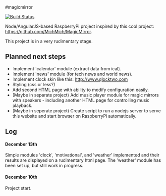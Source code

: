 #magicmirror

[![Build Status](https://travis-ci.org/sradeiski/magicmirror.svg?branch=master)](https://travis-ci.org/sradeiski/magicmirror)


Node/AngularJS-based RaspberryPi project inspired by this cool project: https://github.com/MichMich/MagicMirror. 

This project is in a very rudimentary stage. 

## Planned next steps 
* Implement 'calendar' module (extract data from ical). 
* Implement 'news' module (for tech news and world news). 
* Implement clock skin like this: http://www.qlocktwo.com
* Styling (css or less?) 
* Add second HTML page with ability to modify configuration easily. 
* (Maybe in separate project) Add music player module for magic mirrors with speakers - including another HTML page for controlling music playback. 
* (Maybe in seperate project) Create script to run a nodejs server to serve this website and start browser on RaspberryPi automatically. 

## Log

#### December 13th 
Simple modules 'clock', 'motivational', and 'weather' implemented and their results are displayed on a rudimentary html page. 
The 'weather' module has been set up, but still work in progress. 

#### December 10th 
Project start.
